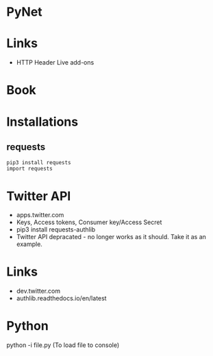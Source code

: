 # PyNet
# Links
- HTTP Header Live add-ons 
# Book

# Installations 
## requests 
```
pip3 install requests
import requests

```

# Twitter API 

- apps.twitter.com 
- Keys, Access tokens, Consumer key/Access Secret
- pip3 install requests-authlib
- Twitter API depracated - no longer works as it should. Take it as an example. 

# Links

- dev.twitter.com 
- authlib.readthedocs.io/en/latest

# Python 
python -i file.py (To load file to console)
